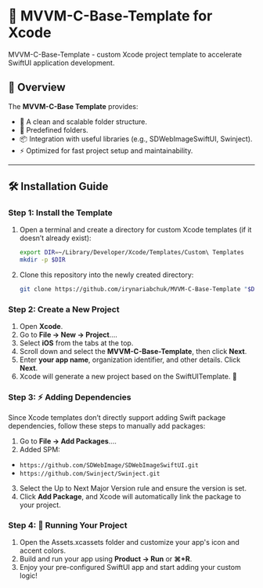 
# 🚀 MVVM-C-Base-Template for Xcode

MVVM-C-Base-Template - custom Xcode project template to accelerate SwiftUI application development.

## 📖 Overview

The **MVVM-C-Base Template** provides:  
- 🎯 A clean and scalable folder structure.  
- 📂 Predefined folders.  
- 📦 Integration with useful libraries (e.g., SDWebImageSwiftUI, Swinject).  
- ⚡️ Optimized for fast project setup and maintainability.  

---

## 🛠 Installation Guide  

### Step 1: Install the Template  

1. Open a terminal and create a directory for custom Xcode templates (if it doesn’t already exist):  
   ```bash
   export DIR=~/Library/Developer/Xcode/Templates/Custom\ Templates
   mkdir -p $DIR

2. Clone this repository into the newly created directory:
   ```bash
   git clone https://github.com/irynariabchuk/MVVM-C-Base-Template "$DIR/MVVM C Base Template.xctemplate"


### Step 2: Create a New Project
1. Open **Xcode**.
2. Go to **File → New → Project**....
3. Select **iOS** from the tabs at the top.
4. Scroll down and select the **MVVM-C-Base-Template**, then click **Next**.
5. Enter **your app name**, organization identifier, and other details. Click **Next**.
7. Xcode will generate a new project based on the SwiftUITemplate. 🎉

### Step 3: ⚡️ Adding Dependencies
Since Xcode templates don’t directly support adding Swift package dependencies, follow these steps to manually add packages:

1. Go to **File → Add Packages**….
2. Added SPM:
- `https://github.com/SDWebImage/SDWebImageSwiftUI.git`
- `https://github.com/Swinject/Swinject.git`
  
3. Select the Up to Next Major Version rule and ensure the version is set.
4. Click **Add Package**, and Xcode will automatically link the package to your project.

### Step 4: 🚀 Running Your Project
1. Open the Assets.xcassets folder and customize your app's icon and accent colors.
2. Build and run your app using **Product → Run** or **⌘+R**.
3. Enjoy your pre-configured SwiftUI app and start adding your custom logic!

